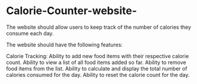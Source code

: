 # Calorie-Counter-website-
The website should allow users to keep track of the number of calories they consume each day.

The website should have the following features:

Calorie Tracking:
Ability to add new food items with their respective calorie count.
Ability to view a list of all food items added so far.
Ability to remove food items from the list.
Ability to calculate and display the total number of calories consumed for the day.
Ability to reset the calorie count for the day.
